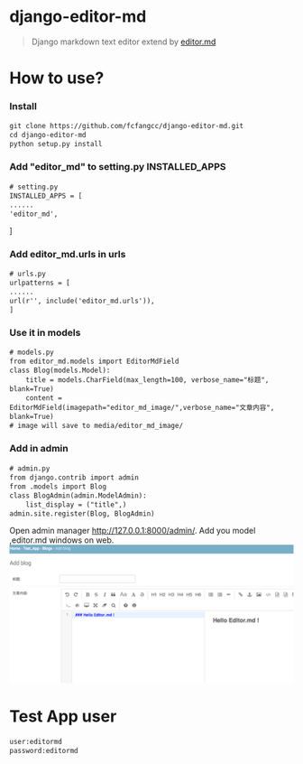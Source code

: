 # django-editor-md
>Django markdown text editor extend by [editor.md](https://github.com/pandao/editor.md)

# How to use?
### Install

    git clone https://github.com/fcfangcc/django-editor-md.git
    cd django-editor-md
    python setup.py install

### Add "editor_md" to setting.py INSTALLED_APPS

    # setting.py
    INSTALLED_APPS = [
    ......
    'editor_md',
]
### Add editor_md.urls in urls

    # urls.py
    urlpatterns = [
    ......
    url(r'', include('editor_md.urls')),
    ]
### Use it in models

    # models.py
    from editor_md.models import EditorMdField
    class Blog(models.Model):
        title = models.CharField(max_length=100, verbose_name="标题", blank=True)
        content = EditorMdField(imagepath="editor_md_image/",verbose_name="文章内容", blank=True)
    # image will save to media/editor_md_image/
### Add in admin

    # admin.py
    from django.contrib import admin
    from .models import Blog
    class BlogAdmin(admin.ModelAdmin):
        list_display = ("title",)
    admin.site.register(Blog, BlogAdmin)

Open admin manager http://127.0.0.1:8000/admin/.
Add you model ,editor.md  windows on web.
 ![demo](test_site/demo.png)
# Test App user

    user:editormd
    password:editormd